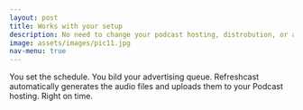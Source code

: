 ```yaml
---
layout: post
title: Works with your setup
description: No need to change your podcast hosting, distrobution, or analytics
image: assets/images/pic11.jpg
nav-menu: true
---
```


You set the schedule. You bild your advertising queue. Refreshcast automatically generates the audio files and uploads them to your Podcast hosting. Right on time. 